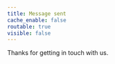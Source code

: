```yaml
---
title: Message sent
cache_enable: false
routable: true
visible: false
---
```

Thanks for getting in touch with us.
